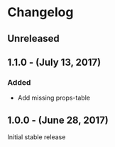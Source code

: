 Changelog
=========

Unreleased
----------

1.1.0 - (July 13, 2017)
------------------
### Added
* Add missing props-table

1.0.0 - (June 28, 2017)
------------------
Initial stable release
